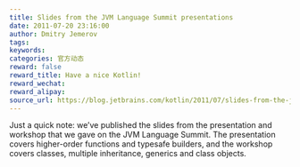 ```yaml
---
title: Slides from the JVM Language Summit presentations
date: 2011-07-20 23:16:00
author: Dmitry Jemerov
tags:
keywords:
categories: 官方动态
reward: false
reward_title: Have a nice Kotlin!
reward_wechat:
reward_alipay:
source_url: https://blog.jetbrains.com/kotlin/2011/07/slides-from-the-jvm-language-summit-presentations/
---
```


Just a quick note: we’ve published the slides from the presentation and workshop that we gave on the JVM Language Summit.
The presentation covers higher-order functions and typesafe builders, and the workshop covers classes, multiple inheritance, generics and class objects.
